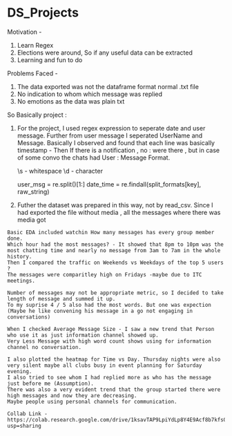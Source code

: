 # DS_Projects
Motivation - 
  1. Learn Regex
  2. Elections were around, So if any useful data can be extracted 
  3. Learning and fun to do 

Problems Faced - 
  1. The data exported was not the dataframe format normal .txt file 
  2. No indication to whom which message was replied 
  3. No emotions as the data was plain txt

So Basically project : 
  1. For the project, I used regex expression to seperate date and user message. 
     Further from user message I seperated UserName and Message. 
     Basically I observed and found that each line was basically timestamp - 
     Then If there is a notification , no : were there , but in case of some convo the chats had User : Message Format. 
     
     \s - whitespace 
     \d - character 
     
     user_msg = re.split()[1:]
     date_time = re.findall(split_formats[key], raw_string) 
     
  2. Futher the dataset was prepared in this way, not by read_csv. 
    Since I had exported the file without media , all the messages where there was media got <media-ommited>
    
    Basic EDA included watchin How many messages has every group member done.
    Which hour had the most messages? - It showed that 8pm to 10pm was the most chatting time and nearly no message from 3am to 7am in the whole history.
    Then I compared the traffic on Weekends vs Weekdays of the top 5 users ? 
    The messages were comparitley high on Fridays -maybe due to ITC meetings.
    
    Number of messages may not be appropriate metric, so I decided to take length of message and summed it up.
    To my suprise 4 / 5 also had the most words. But one was expection (Maybe he like convening his message in a go not engaging in conversations)
    
    When I checked Average Message Size - I saw a new trend that Person who use it as just information channel showed up. 
    Very Less Message with high word count shows using for information channel no conversation.
    
    I also plotted the heatmap for Time vs Day. Thursday nights were also very silent maybe all clubs busy in event planning for Saturday evening.
    I also tried to see whom I had replied more as who has the message just before me (Assumption).
    There was also a very evident trend that the group started there were high messages and now they are decreasing. 
    Maybe people using personal channels for communication.
    
    Collab Link - https://colab.research.google.com/drive/1ksavTAP9LpiYdLp8Y4E9Acf8b7kfs04x?usp=sharing
